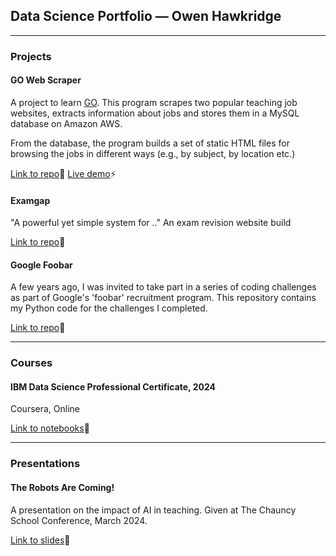 ## Data Science Portfolio — Owen Hawkridge

---

### Projects

#### GO Web Scraper

A project to learn [GO](https://go.dev). This program scrapes two popular teaching job websites, extracts information about jobs and stores them in a MySQL database on Amazon AWS.

From the database, the program builds a set of static HTML files for browsing the jobs in different ways (e.g., by subject, by location etc.)

[Link to repo](https://github.com/ohawkridge/go-scraper)🔗 [Live demo](https://#)⚡️

#### Examgap

"A powerful yet simple system for .."
An exam revision website build

[Link to repo](https://#)🔗

#### Google Foobar

A few years ago, I was invited to take part in a series of coding challenges as part of Google's 'foobar' recruitment program. This repository contains my Python code for the challenges I completed.

[Link to repo](https://github.com/ohawkridge/foobar "Google foobar")🔗

---

### Courses

#### IBM Data Science Professional Certificate, 2024
Coursera, Online

[Link to notebooks](https://github.com/ohawkridge/jupyter-notebooks "Data Science course notebooks")🔗

---

### Presentations

#### The Robots Are Coming!

A presentation on the impact of AI in teaching. Given at The Chauncy School Conference, March 2024.

[Link to slides](https://docs.google.com/presentation/d/1B-EE6mvE15-82voYKzckECrpH1wTnWeq/edit?usp=share_link&ouid=103652165818296102509&rtpof=true&sd=true "The Robots Are Coming!")🔗

